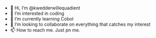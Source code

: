 - 👋 Hi, I’m @kwedderwillequadient
- 👀 I’m interested in coding
- 🌱 I’m currently learning Cobol
- 💞️ I’m looking to collaborate on everything that catches my interest
- 📫 How to reach me. Just pn me.

<!---
kwedderwillequadient/kwedderwillequadient is a ✨ special ✨ repository because its `README.md` (this file) appears on your GitHub profile.
You can click the Preview link to take a look at your changes.
--->
